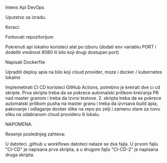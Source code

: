 Intens Api DevOps

Uputstvo za izradu.


Koraci:

Forkovati repozitorijum

Pokrenuti api lokalno koristeci alat po izboru (dodati env variablu PORT i dodeliti vrednost 8080 ili bilo koji drugi dostupan port)

Napisati Dockerfile 

Upraditi deploy apia na bilo koji cloud provider, moze i docker / kubernetes lokalno

Implemetirati CI CD koristeci GitHub Actions, potrebno je kreirati dve ci cd skripte. Prva skripta treba da se pokrece automatski prilikom kreiranja PR nad master granom i treba da izvrsi testove. 2. skripta treba da se pokrece automatski prilikom pusha na master granu i treba da izvrsava build apia, pakovanje i odlaganje docker slike na repo po zelji i zamenu stare za novu sliku na odabranom cloud provideru ili lokalu. 



NAPOMENA:

Resenje poslednjeg zahteva:

U datoteci .github u workflows datoteci nalaze se dva fajla. U prvom fajlu "CI-CD" je napisana prva skripta, a u drugom fajlu "CI-CD-2" je napisana druga skripta.
